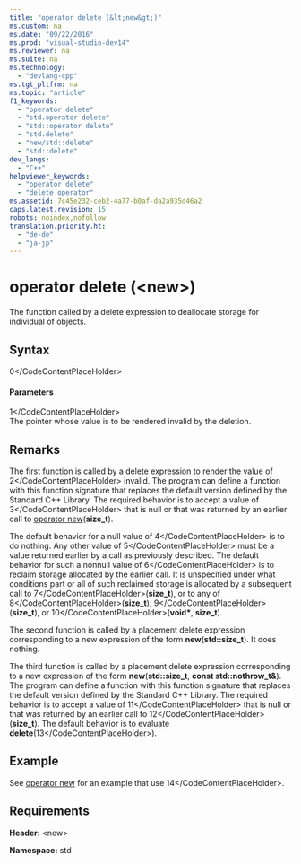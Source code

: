 ```yaml
---
title: "operator delete (&lt;new&gt;)"
ms.custom: na
ms.date: "09/22/2016"
ms.prod: "visual-studio-dev14"
ms.reviewer: na
ms.suite: na
ms.technology: 
  - "devlang-cpp"
ms.tgt_pltfrm: na
ms.topic: "article"
f1_keywords: 
  - "operator delete"
  - "std.operator delete"
  - "std::operator delete"
  - "std.delete"
  - "new/std::delete"
  - "std::delete"
dev_langs: 
  - "C++"
helpviewer_keywords: 
  - "operator delete"
  - "delete operator"
ms.assetid: 7c45e232-ceb2-4a77-b0af-da2a935d46a2
caps.latest.revision: 15
robots: noindex,nofollow
translation.priority.ht: 
  - "de-de"
  - "ja-jp"
---
```

# operator delete (&lt;new&gt;)
The function called by a delete expression to deallocate storage for individual of objects.  
  
## Syntax  
  
<CodeContentPlaceHolder>0\</CodeContentPlaceHolder>  
#### Parameters  
 <CodeContentPlaceHolder>1\</CodeContentPlaceHolder>  
 The pointer whose value is to be rendered invalid by the deletion.  
  
## Remarks  
 The first function is called by a delete expression to render the value of <CodeContentPlaceHolder>2\</CodeContentPlaceHolder> invalid. The program can define a function with this function signature that replaces the default version defined by the Standard C++ Library. The required behavior is to accept a value of <CodeContentPlaceHolder>3\</CodeContentPlaceHolder> that is null or that was returned by an earlier call to [operator new](../vs140/operator-new---new--.md)(**size_t**).  
  
 The default behavior for a null value of <CodeContentPlaceHolder>4\</CodeContentPlaceHolder> is to do nothing. Any other value of <CodeContentPlaceHolder>5\</CodeContentPlaceHolder> must be a value returned earlier by a call as previously described. The default behavior for such a nonnull value of <CodeContentPlaceHolder>6\</CodeContentPlaceHolder> is to reclaim storage allocated by the earlier call. It is unspecified under what conditions part or all of such reclaimed storage is allocated by a subsequent call to <CodeContentPlaceHolder>7\</CodeContentPlaceHolder>(**size_t**), or to any of <CodeContentPlaceHolder>8\</CodeContentPlaceHolder>(**size_t**), <CodeContentPlaceHolder>9\</CodeContentPlaceHolder>(**size_t**), or <CodeContentPlaceHolder>10\</CodeContentPlaceHolder>(**void\***, **size_t**).  
  
 The second function is called by a placement delete expression corresponding to a new expression of the form **new**(**std::size_t**). It does nothing.  
  
 The third function is called by a placement delete expression corresponding to a new expression of the form **new**(**std::size_t**, **const std::nothrow_t&**). The program can define a function with this function signature that replaces the default version defined by the Standard C++ Library. The required behavior is to accept a value of <CodeContentPlaceHolder>11\</CodeContentPlaceHolder> that is null or that was returned by an earlier call to <CodeContentPlaceHolder>12\</CodeContentPlaceHolder>(**size_t**). The default behavior is to evaluate **delete**(<CodeContentPlaceHolder>13\</CodeContentPlaceHolder>).  
  
## Example  
 See [operator new](../vs140/operator-new---new--.md) for an example that use <CodeContentPlaceHolder>14\</CodeContentPlaceHolder>.  
  
## Requirements  
 **Header:** \<new>  
  
 **Namespace:** std